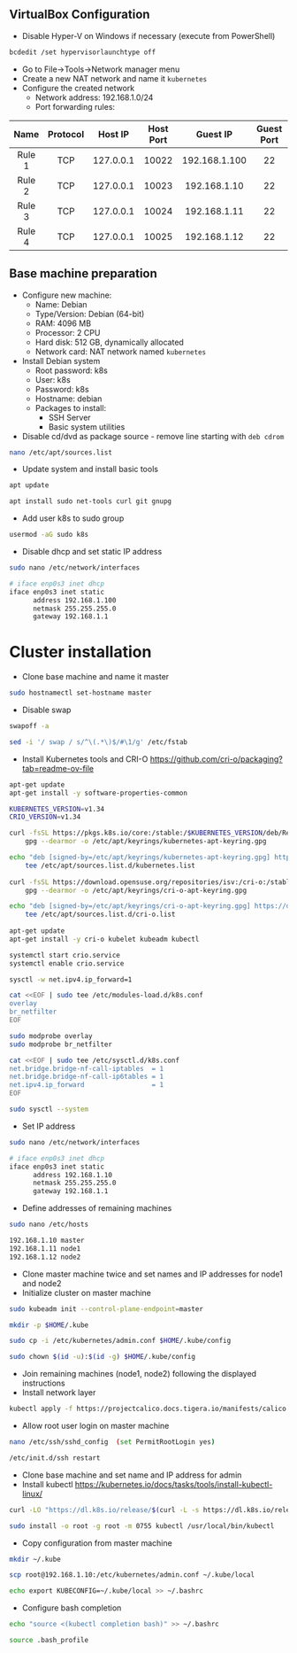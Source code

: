 ## VirtualBox Configuration

- Disable Hyper-V on Windows if necessary (execute from PowerShell)

```bash
bcdedit /set hypervisorlaunchtype off
```
- Go to File->Tools->Network manager menu
- Create a new NAT network and name it `kubernetes`
- Configure the created network
    - Network address: 192.168.1.0/24
    - Port forwarding rules:

| Name   |  Protocol  |  Host IP    | Host Port  |   Guest IP    | Guest Port  |
|:------:|:----------:|:-----------:|:----------:|:-------------:|:-----------:|
| Rule 1 |    TCP     |  127.0.0.1  |   10022    | 192.168.1.100 |     22      |
| Rule 2 |    TCP     |  127.0.0.1  |   10023    | 192.168.1.10  |     22      |
| Rule 3 |    TCP     |  127.0.0.1  |   10024    | 192.168.1.11  |     22      |
| Rule 4 |    TCP     |  127.0.0.1  |   10025    | 192.168.1.12  |     22      |

## Base machine preparation

- Configure new machine:
    - Name: Debian
    - Type/Version: Debian (64-bit)
    - RAM: 4096 MB
    - Processor: 2 CPU
    - Hard disk: 512 GB, dynamically allocated
    - Network card: NAT network named `kubernetes`
- Install Debian system
    - Root password: k8s
    - User: k8s
    - Password: k8s
    - Hostname: debian
    - Packages to install:
        - SSH Server
        - Basic system utilities
- Disable cd/dvd as package source - remove line starting with `deb cdrom`
```bash
nano /etc/apt/sources.list
```
- Update system and install basic tools
```bash
apt update 
```
```bash
apt install sudo net-tools curl git gnupg
```
- Add user k8s to sudo group
```bash
usermod -aG sudo k8s
```
- Disable dhcp and set static IP address
```bash
sudo nano /etc/network/interfaces
```
```bash
# iface enp0s3 inet dhcp
iface enp0s3 inet static
      address 192.168.1.100
      netmask 255.255.255.0
      gateway 192.168.1.1
```
# Cluster installation
- Clone base machine and name it master
```bash
sudo hostnamectl set-hostname master
```
- Disable swap
```bash
swapoff -a
```
```bash
sed -i '/ swap / s/^\(.*\)$/#\1/g' /etc/fstab
```
- Install Kubernetes tools and CRI-O https://github.com/cri-o/packaging?tab=readme-ov-file
```bash
apt-get update
apt-get install -y software-properties-common

KUBERNETES_VERSION=v1.34
CRIO_VERSION=v1.34

curl -fsSL https://pkgs.k8s.io/core:/stable:/$KUBERNETES_VERSION/deb/Release.key |
    gpg --dearmor -o /etc/apt/keyrings/kubernetes-apt-keyring.gpg

echo "deb [signed-by=/etc/apt/keyrings/kubernetes-apt-keyring.gpg] https://pkgs.k8s.io/core:/stable:/$KUBERNETES_VERSION/deb/ /" |
    tee /etc/apt/sources.list.d/kubernetes.list
    
curl -fsSL https://download.opensuse.org/repositories/isv:/cri-o:/stable:/$CRIO_VERSION/deb/Release.key |
    gpg --dearmor -o /etc/apt/keyrings/cri-o-apt-keyring.gpg

echo "deb [signed-by=/etc/apt/keyrings/cri-o-apt-keyring.gpg] https://download.opensuse.org/repositories/isv:/cri-o:/stable:/$CRIO_VERSION/deb/ /" |
    tee /etc/apt/sources.list.d/cri-o.list
    
apt-get update
apt-get install -y cri-o kubelet kubeadm kubectl

systemctl start crio.service    
systemctl enable crio.service    

sysctl -w net.ipv4.ip_forward=1

cat <<EOF | sudo tee /etc/modules-load.d/k8s.conf
overlay
br_netfilter
EOF

sudo modprobe overlay
sudo modprobe br_netfilter

cat <<EOF | sudo tee /etc/sysctl.d/k8s.conf
net.bridge.bridge-nf-call-iptables  = 1
net.bridge.bridge-nf-call-ip6tables = 1
net.ipv4.ip_forward                 = 1
EOF

sudo sysctl --system
```
- Set IP address
```bash
sudo nano /etc/network/interfaces
```
```bash
# iface enp0s3 inet dhcp
iface enp0s3 inet static
      address 192.168.1.10
      netmask 255.255.255.0
      gateway 192.168.1.1
```
- Define addresses of remaining machines
```bash
sudo nano /etc/hosts
```
```bash
192.168.1.10 master    
192.168.1.11 node1    
192.168.1.12 node2    
```
- Clone master machine twice and set names and IP addresses for node1 and node2
- Initialize cluster on master machine
```bash
sudo kubeadm init --control-plane-endpoint=master
```
```bash
mkdir -p $HOME/.kube
```
```bash
sudo cp -i /etc/kubernetes/admin.conf $HOME/.kube/config
```
```bash
sudo chown $(id -u):$(id -g) $HOME/.kube/config
```
- Join remaining machines (node1, node2) following the displayed instructions
- Install network layer
```bash
kubectl apply -f https://projectcalico.docs.tigera.io/manifests/calico.yaml
```
- Allow root user login on master machine
```bash
nano /etc/ssh/sshd_config  (set PermitRootLogin yes)
```
```bash
/etc/init.d/ssh restart
```
- Clone base machine and set name and IP address for admin
- Install kubectl https://kubernetes.io/docs/tasks/tools/install-kubectl-linux/
```bash
curl -LO "https://dl.k8s.io/release/$(curl -L -s https://dl.k8s.io/release/stable.txt)/bin/linux/amd64/kubectl"
```
```bash
sudo install -o root -g root -m 0755 kubectl /usr/local/bin/kubectl
```
- Copy configuration from master machine
```bash
mkdir ~/.kube
```
```bash
scp root@192.168.1.10:/etc/kubernetes/admin.conf ~/.kube/local
```
```bash
echo export KUBECONFIG=~/.kube/local >> ~/.bashrc
```
- Configure bash completion
```bash
echo "source <(kubectl completion bash)" >> ~/.bashrc
```
```bash
source .bash_profile
```
